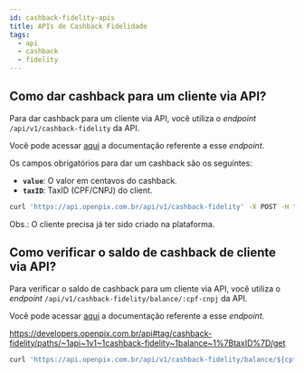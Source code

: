 ```yaml
---
id: cashback-fidelity-apis
title: APIs de Cashback Fidelidade
tags:
  - api
  - cashback
  - fidelity
---
```


## Como dar cashback para um cliente via API?

Para dar cashback para um cliente via API, você utiliza o _endpoint_ `/api/v1/cashback-fidelity` da API.

Você pode acessar [aqui](https://developers.openpix.com.br/api#tag/cashback-fidelity/paths/~1api~1v1~1cashback-fidelity/post)
a documentação referente a esse _endpoint_.

Os campos obrigatórios para dar um cashback são os seguintes:

- **`value`**: O valor em centavos do cashback.
- **`taxID`**: TaxID (CPF/CNPJ) do client.

```bash
curl 'https://api.openpix.com.br/api/v1/cashback-fidelity' -X POST -H "Accept: application/json" -H "Content-Type: application/json" -H "user-agent: node-fetch" --data-binary '{"taxID":"cpf-cnpj","value":1500}
```

Obs.: O cliente precisa já ter sido criado na plataforma.

## Como verificar o saldo de cashback de cliente via API?

Para verificar o saldo de cashback para um cliente via API, você utiliza o _endpoint_ `/api/v1/cashback-fidelity/balance/:cpf-cnpj` da API.

Você pode acessar [aqui](https://developers.openpix.com.br/api#tag/cashback-fidelity/paths/~1api~1v1~1cashback-fidelity~1balance~1%7BtaxID%7D/get)
a documentação referente a esse _endpoint_.

https://developers.openpix.com.br/api#tag/cashback-fidelity/paths/~1api~1v1~1cashback-fidelity~1balance~1%7BtaxID%7D/get

```bash
curl 'https://api.openpix.com.br/api/v1/cashback-fidelity/balance/${cpf-cnpj}/balance' -X POST -H "Accept: application/json" -H "Content-Type: application/json" -H "user-agent: node-fetch" --data-binary '{"taxID":"cpf-cnpj","value":1500}
```